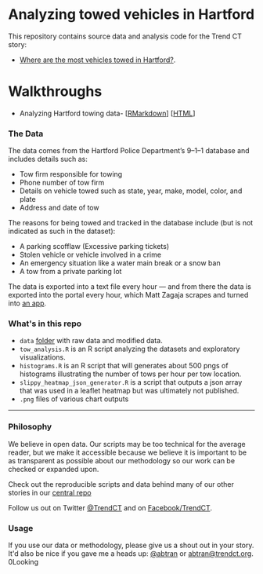 
# Analyzing towed vehicles in Hartford

This repository contains source data and analysis code for the Trend CT story:

* [Where are the most vehicles towed in Hartford?](http://trendct.org/2016/09/07/where-to-avoid-tow-trucks-in-hartford/). 

# Walkthroughs

* Analyzing Hartford towing data- [[RMarkdown](https://github.com/trendct-data/tow_hartford/blob/master/index.Rmd)] [[HTML](http://trendct-data.github.io/tow_hartford/)]

### The Data

The data comes from the Hartford Police Department’s 9–1–1 database and includes details such as:

* Tow firm responsible for towing
* Phone number of tow firm
* Details on vehicle towed such as state, year, make, model, color, and plate
* Address and date of tow

The reasons for being towed and tracked in the database include (but is not indicated as such in the dataset):

* A parking scofflaw (Excessive parking tickets)
* Stolen vehicle or vehicle involved in a crime
* An emergency situation like a water main break or a snow ban
* A tow from a private parking lot

The data is exported into a text file every hour — and from there the data is exported into the portal every hour, which Matt Zagaja scrapes and turned into [an app](http://trendct.org/2015/04/23/towed-in-hartford-heres-how-open-data-can-send-you-a-text-message/
).

### What's in this repo

* `data` [folder]((https://github.com/trendct-data/tow_hartford/data)) with raw data and modified data.
* `tow_analysis.R` is an R script analyzing the datasets and exploratory visualizations.
* `histograms.R` is an R script that will generates about 500 pngs of histograms illustrating the number of tows per hour per tow location.
* `slippy_heatmap_json_generator.R` is a script that outputs a json array that was used in a leaflet heatmap but was ultimately not published. 
* `.png` files of various chart outputs

----

### Philosophy

We believe in open data. Our scripts may be too technical for the average reader, but we make it accessible because we believe it is important to be as transparent as possible about our methodology so our work can be checked or expanded upon. 

Check out the reproducible scripts and data behind many of our other stories in our [central repo](https://github.com/trendct-data)

Follow us out on Twitter [@TrendCT](http://www.trendct.org) and on [Facebook/TrendCT](https://www.facebook.com/trendct/).

### Usage

If you use our data or methodology, please give us a shout out in your story. It'd also be nice if you gave me a heads up: [@abtran](http://www.twitter.com/abtran) or abtran@trendct.org.
0Looking
